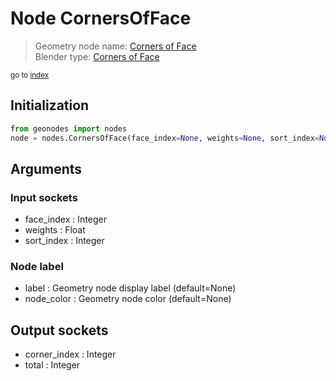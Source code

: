 
# Node CornersOfFace

> Geometry node name: [Corners of Face](https://docs.blender.org/manual/en/latest/modeling/geometry_nodes/mesh_topology/corners_of_face.html)<br>
  Blender type: [Corners of Face](https://docs.blender.org/api/current/bpy.types.GeometryNodeCornersOfFace.html)
  
<sub>go to [index](/docs/index.md)</sub>

## Initialization

```python
from geonodes import nodes
node = nodes.CornersOfFace(face_index=None, weights=None, sort_index=None, label=None, node_color=None)
```



## Arguments


### Input sockets

- face_index : Integer
- weights : Float
- sort_index : Integer

### Node label

- label : Geometry node display label (default=None)
- node_color : Geometry node color (default=None)

## Output sockets

- corner_index : Integer
- total : Integer
